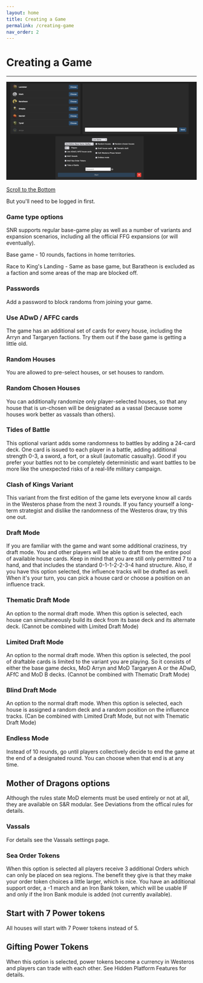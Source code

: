 ```yaml
---
layout: home
title: Creating a Game
permalink: /creating-game
nav_order: 2
---
```


# Creating a Game

---

![Game Creation](/assets/img/create.png)

[Scroll to the Bottom](https://swordsandravens.net/games/)

But you'll need to be logged in first.

### Game type options

SNR supports regular base-game play as well as a number of variants and expansion scenarios, including all the official FFG expansions (or will eventually).

Base game - 10 rounds, factions in home territories.

Race to King's Landing - Same as base game, but Baratheon is excluded as a faction and some areas of the map are blocked off.

### Passwords

Add a password to block randoms from joining your game.

### Use ADwD / AFFC cards

The game has an additional set of cards for every house, including the Arryn and Targaryen factions. Try them out if the base game is getting a little old.

### Random Houses
You are allowed to pre-select houses, or set houses to random. 

### Random Chosen Houses
You can additionally randomize only player-selected houses, so that any house that is un-chosen will be designated as a vassal (because some houses work better as vassals than others).

### Tides of Battle

This optional variant adds some randomness to battles by adding a 24-card deck. One card is issued to each player in a battle, adding additional strength 0-3, a sword, a fort, or a skull (automatic casualty). Good if you prefer your battles not to be completely deterministic and want battles to be more like the unexpected risks of a real-life military campaign.

### Clash of Kings Variant

This variant from the first edition of the game lets everyone know all cards in the Westeros phase from the next 3 rounds. If you fancy yourself a long-term strategist and dislike the randomness of the Westeros draw, try this one out.

### Draft Mode

If you are familiar with the game and want some additional craziness, try draft mode. You and other players will be able to draft from the entire pool of available house cards. Keep in mind that you are still only permitted 7 to a hand, and that includes the standard 0-1-1-2-2-3-4 hand structure. Also, if you have this option selected, the influence tracks will be drafted as well. When it's your turn, you can pick a house card or choose a position on an influence track.

### Thematic Draft Mode

An option to the normal draft mode. When this option is selected, each house can simultaneously build its deck from its base deck and its alternate deck. (Cannot be combined with Limited Draft Mode)

### Limited Draft Mode

An option to the normal draft mode. When this option is selected, the pool of draftable cards is limited to the variant you are playing. So it consists of either the base game decks, MoD Arryn and MoD Targaryen A or the ADwD, AFfC and MoD B decks. (Cannot be combined with Thematic Draft Mode)

### Blind Draft Mode

An option to the normal draft mode. When this option is selected, each house is assigned a random deck and a random position on the influence tracks. (Can be combined with Limited Draft Mode, but not with Thematic Draft Mode)

### Endless Mode

Instead of 10 rounds, go until players collectively decide to end the game at the end of a designated round. You can choose when that end is at any time.


## Mother of Dragons options
Although the rules state MoD elements must be used entirely or not at all, they are available on S&R modular. See Deviations from the offical rules for details.

### Vassals

For details see the Vassals settings page.

### Sea Order Tokens

When this option is selected all players receive 3 additional Orders which can only be placed on sea regions. The benefit they give is that they make your order token choices a little larger, which is nice. You have an additional support order, a -1 march and an Iron Bank token, which will be usable IF and only if the Iron Bank module is added (not currently available).

## Start with 7 Power tokens

All houses will start with 7 Power tokens instead of 5.

## Gifting Power Tokens

When this option is selected, power tokens become a currency in Westeros and players can trade with each other. See Hidden Platform Features for details.

